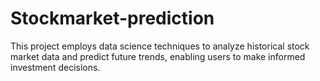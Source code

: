 # Stockmarket-prediction
This project employs data science techniques to analyze historical stock market data and predict future trends, enabling users to make informed investment decisions. 
